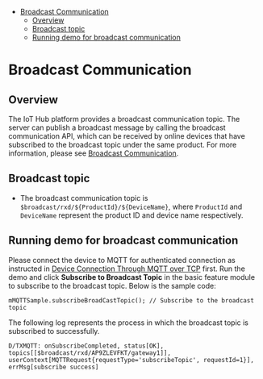 * [Broadcast Communication](#Broadcast-Communication)
  * [Overview](#Overview)
  * [Broadcast topic](#Broadcast-topic)
  * [Running demo for broadcast communication](#Running-demo-for-broadcast-communication)

# Broadcast Communication
## Overview
The IoT Hub platform provides a broadcast communication topic. The server can publish a broadcast message by calling the broadcast communication API, which can be received by online devices that have subscribed to the broadcast topic under the same product. For more information, please see [Broadcast Communication](https://cloud.tencent.com/document/product/634/47333).

## Broadcast topic
* The broadcast communication topic is `$broadcast/rxd/${ProductId}/${DeviceName}`, where `ProductId` and `DeviceName` represent the product ID and device name respectively.

## Running demo for broadcast communication

Please connect the device to MQTT for authenticated connection as instructed in [Device Connection Through MQTT over TCP](../../hub-device-android/docs/Device-Connection-Through-MQTT-over-TCP.md) first.
Run the demo and click **Subscribe to Broadcast Topic** in the basic feature module to subscribe to the broadcast topic. Below is the sample code:

```
mMQTTSample.subscribeBroadCastTopic(); // Subscribe to the broadcast topic
```

The following log represents the process in which the broadcast topic is subscribed to successfully.
```
D/TXMQTT: onSubscribeCompleted, status[OK], topics[[$broadcast/rxd/AP9ZLEVFKT/gateway1]], userContext[MQTTRequest{requestType='subscribeTopic', requestId=1}], errMsg[subscribe success]
```

